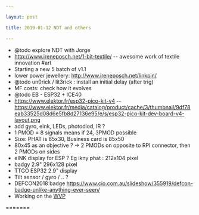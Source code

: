```yaml
---

layout: post

title: 2019-01-12 NDT and others

---
```



-   @todo explore NDT with Jorge
-   http://www.ireneposch.net/1-bit-textile/ -- awesome work of textile
    innovation \#art
-   Starting a new 5 batch of v1.1
-   lower power jewellery: http://www.ireneposch.net/linkpin/
-   @todo un0rick / lit3rick : install an initial delay (after trig)
-   MF costs: check how it evolves
-   @todo EB - ESP32 + ICE40
-   https://www.elektor.fr/esp32-pico-kit-v4 --
    https://www.elektor.fr/media/catalog/product/cache/3/thumbnail/9df78eab33525d08d6e5fb8d27136e95/e/s/esp32-pico-kit-dev-board-v4-layout.png
-   add gyro, eink, LEDs, photodiod, IR ?
-   1 PMOD = 8 signals means if 24, 3PMOD possible
-   Size: PHAT is 65x30, Business card is 85x50
-   80x45 as an objective ? -&gt; 2 PMODs on opposite to RPI connector,
    then 2 PMODs on sides
-   eINK display for ESP ? Eg ikny phat : 212x104 pixel
-   badgy 2.9" 296x128 pixel
-   TTGO ESP32 2.9" display
-   Tilt sensor / gyro / .. ?
-   DEFCON2018 badge
    https://www.cio.com.au/slideshow/355919/defcon-badge-unlike-anything-ever-seen/
-   Working on the [WVP](/matty/wvp.md)

=======

